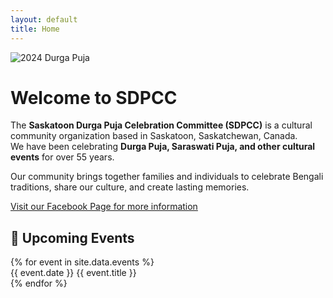 ```yaml
---
layout: default
title: Home
---
```


<img src="{{ '/assets/images/2024_durga_puja.jpg' | relative_url }}" alt="2024 Durga Puja" class="img" />

# Welcome to SDPCC

The **Saskatoon Durga Puja Celebration Committee (SDPCC)** is a cultural community organization based in Saskatoon, Saskatchewan, Canada.  
We have been celebrating **Durga Puja, Saraswati Puja, and other cultural events** for over 55 years.

Our community brings together families and individuals to celebrate Bengali traditions, share our culture, and create lasting memories.



<div class="center-link">
  <a href="https://www.facebook.com/saskatoondurgapuja" target="_blank">
    Visit our Facebook Page for more information
  </a>
</div>

## 📰 Upcoming Events

<div class="notice-board">
  {% for event in site.data.events %}
    <div class="notice-item">
      <span class="date-badge">{{ event.date }}</span>
      <span class="event-text">{{ event.title }}</span>
    </div>
  {% endfor %}
</div>


